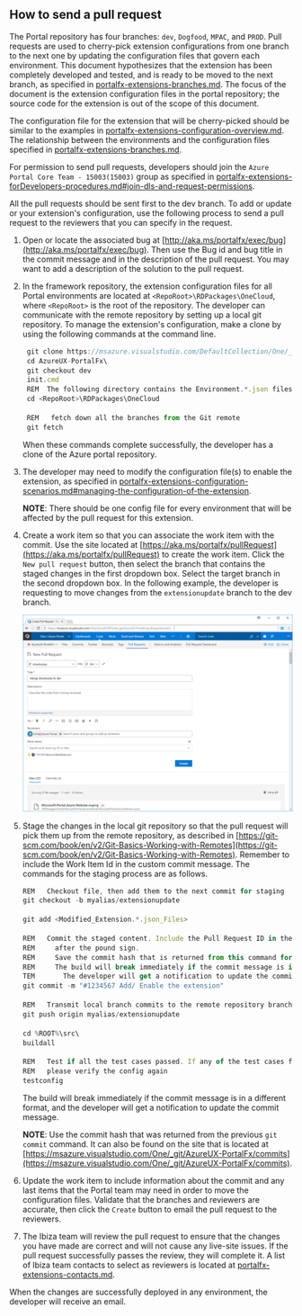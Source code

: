 ## How to send a pull request

The Portal repository has four branches: `dev`, `Dogfood`, `MPAC`, and `PROD`. Pull requests are used to cherry-pick extension configurations from one branch to the next one by updating the configuration files that govern each environment. This document hypothesizes that the extension has been completely developed and tested, and is ready to be moved to the next branch, as specified in [portalfx-extensions-branches.md](portalfx-extensions-branches.md). The focus of the document is the extension configuration files in the portal repository; the source code for the extension is out of the scope of this document.

The configuration file for the extension that will be cherry-picked should be similar to the examples in [portalfx-extensions-configuration-overview.md](portalfx-extensions-configuration-overview.md). The relationship between the environments and the configuration files specified in [portalfx-extensions-branches.md](portalfx-extensions-branches.md).

 For permission to send pull requests, developers should join the ```Azure Portal Core Team - 15003(15003)``` group as specified in [portalfx-extensions-forDevelopers-procedures.md#join-dls-and-request-permissions](portalfx-extensions-forDevelopers-procedures.md#join-dls-and-request-permissions).

All the pull requests should be sent first to the dev branch. To add or update or your extension's configuration, use the following process to send a pull request to the reviewers that you can specify in the request.

1. Open or locate the associated bug at [http://aka.ms/portalfx/exec/bug](http://aka.ms/portalfx/exec/bug). Then use the Bug id and bug title in the commit message and in the description of the pull request. You may want to add a description of the solution to the pull request.

1. In the framework repository, the extension configuration files for all Portal environments are located at `<RepoRoot>\RDPackages\OneCloud`, where `<RepoRoot>` is the root of the repository.  The developer can communicate with the remote repository by setting up a local git repository. To manage the extension's configuration, make a clone by using the following commands at the command line.

   ```js
    git clone https://msazure.visualstudio.com/DefaultCollection/One/_git/AzureUX-PortalFx
    cd AzureUX-PortalFx\
    git checkout dev
    init.cmd
    REM  The following directory contains the Environment.*.json files to which to add or update the extension
    cd <RepoRoot>\RDPackages\OneCloud
  
    REM   fetch down all the branches from the Git remote
    git fetch
   ```
    
    When these commands complete successfully, the developer has a clone of the Azure portal repository.

1.  The developer may need to modify the configuration file(s) to enable the extension, as specified in [portalfx-extensions-configuration-scenarios.md#managing-the-configuration-of-the-extension](portalfx-extensions-configuration-scenarios.md#managing-the-configuration-of-the-extension).

    **NOTE**: There should be one config file for every environment that will be affected by the pull request for this extension.

1. Create a work item so that you can associate the work item with the commit. Use the site located at [https://aka.ms/portalfx/pullRequest](https://aka.ms/portalfx/pullRequest) to create the work item. Click the `New pull request` button, then select the branch that contains the staged changes in the first dropdown box.  Select the target branch in the second dropdown box. In the following example, the developer is requesting to move changes from the `extensionupdate` branch to the dev branch.

   ![alt-text](../media/portalfx-extensions-pullRequest/pull-request.png "Create Pull Request")

1.  Stage the changes in the local git repository so that the pull request will pick them up from the remote repository, as described in [https://git-scm.com/book/en/v2/Git-Basics-Working-with-Remotes](https://git-scm.com/book/en/v2/Git-Basics-Working-with-Remotes). Remember to include the Work Item Id in the custom commit message. The commands for the staging process are as follows. 

     ```js
    REM   Checkout file, then add them to the next commit for staging
    git checkout -b myalias/extensionupdate

    git add <Modified_Extension.*.json_Files>

    REM   Commit the staged content. Include the Pull Request ID in the custom commit message immediately
    REM     after the pound sign.
    REM     Save the commit hash that is returned from this command for later reference.
    REM     The build will break immediately if the commit message is in a different format
    TEM       The developer will get a notification to update the commit message.
    git commit -m "#1234567 Add/ Enable the extension"

    REM   Transmit local branch commits to the remote repository branch
    git push origin myalias/extensionupdate

    cd %ROOT%\src\
    buildall

    REM   Test if all the test cases passed. If any of the test cases fails,
    REM   please verify the config again
    testconfig 
     ```

    The build will break immediately if the commit message is in a different format, and the developer will get a notification to update the commit message.

    **NOTE**:  Use the commit hash that was returned from the previous `git commit` command. It can also be found on the site that is located at [https://msazure.visualstudio.com/One/_git/AzureUX-PortalFx/commits](https://msazure.visualstudio.com/One/_git/AzureUX-PortalFx/commits).

1. Update the work item to include information about the commit and any last items that the Portal team may need in order to move the configuration files. Validate that the branches and reviewers are accurate, then click the `Create` button to email the pull request to the reviewers.

1. The Ibiza team will review the pull request to ensure that the changes you have made are correct and will not cause any live-site issues.  If the pull request successfully passes the review, they will complete it.  A list of Ibiza team contacts to select as reviewers is located at [portalfx-extensions-contacts.md](portalfx-extensions-contacts.md).  

When the changes are successfully deployed in any environment, the developer will receive an email.